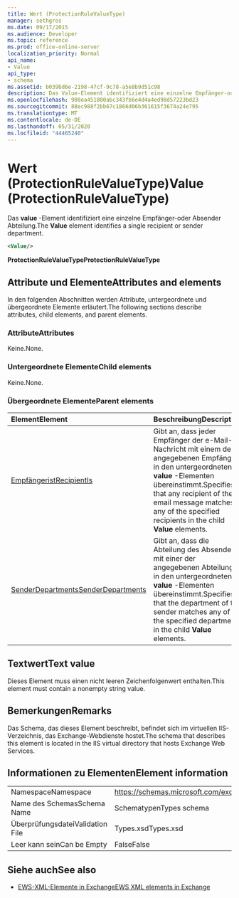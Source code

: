 ```yaml
---
title: Wert (ProtectionRuleValueType)
manager: sethgros
ms.date: 09/17/2015
ms.audience: Developer
ms.topic: reference
ms.prod: office-online-server
localization_priority: Normal
api_name:
- Value
api_type:
- schema
ms.assetid: b039bd6e-2198-47cf-9c78-a5e8b9d51c98
description: Das Value-Element identifiziert eine einzelne Empfänger-oder Absender Abteilung.
ms.openlocfilehash: 908ea451800abc343fb6e4d4a4ed98d57223bd23
ms.sourcegitcommit: 88ec988f2bb67c1866d06b361615f3674a24e795
ms.translationtype: MT
ms.contentlocale: de-DE
ms.lasthandoff: 05/31/2020
ms.locfileid: "44465240"
---
```

# <a name="value-protectionrulevaluetype"></a><span data-ttu-id="616fd-103">Wert (ProtectionRuleValueType)</span><span class="sxs-lookup"><span data-stu-id="616fd-103">Value (ProtectionRuleValueType)</span></span>

<span data-ttu-id="616fd-104">Das **value** -Element identifiziert eine einzelne Empfänger-oder Absender Abteilung.</span><span class="sxs-lookup"><span data-stu-id="616fd-104">The **Value** element identifies a single recipient or sender department.</span></span> 
  
```XML
<Value/>
```

<span data-ttu-id="616fd-105">**ProtectionRuleValueType**</span><span class="sxs-lookup"><span data-stu-id="616fd-105">**ProtectionRuleValueType**</span></span>

## <a name="attributes-and-elements"></a><span data-ttu-id="616fd-106">Attribute und Elemente</span><span class="sxs-lookup"><span data-stu-id="616fd-106">Attributes and elements</span></span>

<span data-ttu-id="616fd-107">In den folgenden Abschnitten werden Attribute, untergeordnete und übergeordnete Elemente erläutert.</span><span class="sxs-lookup"><span data-stu-id="616fd-107">The following sections describe attributes, child elements, and parent elements.</span></span>
  
### <a name="attributes"></a><span data-ttu-id="616fd-108">Attribute</span><span class="sxs-lookup"><span data-stu-id="616fd-108">Attributes</span></span>

<span data-ttu-id="616fd-109">Keine.</span><span class="sxs-lookup"><span data-stu-id="616fd-109">None.</span></span>
  
### <a name="child-elements"></a><span data-ttu-id="616fd-110">Untergeordnete Elemente</span><span class="sxs-lookup"><span data-stu-id="616fd-110">Child elements</span></span>

<span data-ttu-id="616fd-111">Keine.</span><span class="sxs-lookup"><span data-stu-id="616fd-111">None.</span></span>
  
### <a name="parent-elements"></a><span data-ttu-id="616fd-112">Übergeordnete Elemente</span><span class="sxs-lookup"><span data-stu-id="616fd-112">Parent elements</span></span>

|<span data-ttu-id="616fd-113">**Element**</span><span class="sxs-lookup"><span data-stu-id="616fd-113">**Element**</span></span>|<span data-ttu-id="616fd-114">**Beschreibung**</span><span class="sxs-lookup"><span data-stu-id="616fd-114">**Description**</span></span>|
|:-----|:-----|
|[<span data-ttu-id="616fd-115">Empfängerist</span><span class="sxs-lookup"><span data-stu-id="616fd-115">RecipientIs</span></span>](recipientis.md) <br/> |<span data-ttu-id="616fd-116">Gibt an, dass jeder Empfänger der e-Mail-Nachricht mit einem der angegebenen Empfänger in den untergeordneten **value** -Elementen übereinstimmt.</span><span class="sxs-lookup"><span data-stu-id="616fd-116">Specifies that any recipient of the email message matches any of the specified recipients in the child **Value** elements.</span></span>  <br/> |
|[<span data-ttu-id="616fd-117">SenderDepartments</span><span class="sxs-lookup"><span data-stu-id="616fd-117">SenderDepartments</span></span>](senderdepartments.md) <br/> |<span data-ttu-id="616fd-118">Gibt an, dass die Abteilung des Absenders mit einer der angegebenen Abteilungen in den untergeordneten **value** -Elementen übereinstimmt.</span><span class="sxs-lookup"><span data-stu-id="616fd-118">Specifies that the department of the sender matches any of the specified departments in the child **Value** elements.</span></span>  <br/> |
   
## <a name="text-value"></a><span data-ttu-id="616fd-119">Textwert</span><span class="sxs-lookup"><span data-stu-id="616fd-119">Text value</span></span>

<span data-ttu-id="616fd-120">Dieses Element muss einen nicht leeren Zeichenfolgenwert enthalten.</span><span class="sxs-lookup"><span data-stu-id="616fd-120">This element must contain a nonempty string value.</span></span>
  
## <a name="remarks"></a><span data-ttu-id="616fd-121">Bemerkungen</span><span class="sxs-lookup"><span data-stu-id="616fd-121">Remarks</span></span>

<span data-ttu-id="616fd-122">Das Schema, das dieses Element beschreibt, befindet sich im virtuellen IIS-Verzeichnis, das Exchange-Webdienste hostet.</span><span class="sxs-lookup"><span data-stu-id="616fd-122">The schema that describes this element is located in the IIS virtual directory that hosts Exchange Web Services.</span></span>
  
## <a name="element-information"></a><span data-ttu-id="616fd-123">Informationen zu Elementen</span><span class="sxs-lookup"><span data-stu-id="616fd-123">Element information</span></span>

|||
|:-----|:-----|
|<span data-ttu-id="616fd-124">Namespace</span><span class="sxs-lookup"><span data-stu-id="616fd-124">Namespace</span></span>  <br/> |https://schemas.microsoft.com/exchange/services/2006/types  <br/> |
|<span data-ttu-id="616fd-125">Name des Schemas</span><span class="sxs-lookup"><span data-stu-id="616fd-125">Schema Name</span></span>  <br/> |<span data-ttu-id="616fd-126">Schematypen</span><span class="sxs-lookup"><span data-stu-id="616fd-126">Types schema</span></span>  <br/> |
|<span data-ttu-id="616fd-127">Überprüfungsdatei</span><span class="sxs-lookup"><span data-stu-id="616fd-127">Validation File</span></span>  <br/> |<span data-ttu-id="616fd-128">Types.xsd</span><span class="sxs-lookup"><span data-stu-id="616fd-128">Types.xsd</span></span>  <br/> |
|<span data-ttu-id="616fd-129">Leer kann sein</span><span class="sxs-lookup"><span data-stu-id="616fd-129">Can be Empty</span></span>  <br/> |<span data-ttu-id="616fd-130">False</span><span class="sxs-lookup"><span data-stu-id="616fd-130">False</span></span>  <br/> |
   
## <a name="see-also"></a><span data-ttu-id="616fd-131">Siehe auch</span><span class="sxs-lookup"><span data-stu-id="616fd-131">See also</span></span>

- [<span data-ttu-id="616fd-132">EWS-XML-Elemente in Exchange</span><span class="sxs-lookup"><span data-stu-id="616fd-132">EWS XML elements in Exchange</span></span>](ews-xml-elements-in-exchange.md)

